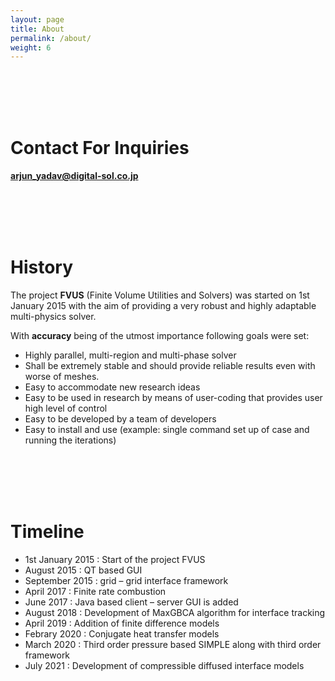 ```yaml
---
layout: page
title: About
permalink: /about/
weight: 6
---
```

<br/><br/>
<br/><br/>
# Contact For Inquiries

**arjun_yadav@digital-sol.co.jp**

<br/><br/>
<br/><br/>
# **History**

The project **FVUS** (Finite Volume Utilities and Solvers)  was started on 1st January 2015 with the aim of providing a very robust and highly adaptable multi-physics solver. 

 With **accuracy** being of the utmost importance following goals were set: 
- Highly parallel, multi-region and multi-phase solver
- Shall be extremely stable and should provide reliable results even with worse of meshes.
- Easy to accommodate new research ideas
- Easy to be used in research by means of user-coding that provides user high level of control
- Easy to be developed by a team of developers
- Easy to install and use (example: single command set up of case and running the iterations)

<br/><br/>
<br/><br/>
# Timeline 

- 1st January 2015 : Start of the project FVUS
- August 2015 : QT based GUI
- September 2015 : grid – grid interface framework
- April 2017 :  Finite rate combustion
- June 2017 : Java based client – server GUI is added
-  August 2018 : Development of MaxGBCA algorithm for interface tracking
-  April 2019 : Addition of finite difference models
- Febrary 2020 : Conjugate heat transfer models
- March 2020 : Third order pressure based SIMPLE along with third order framework
- July 2021 : Development of compressible diffused interface models

